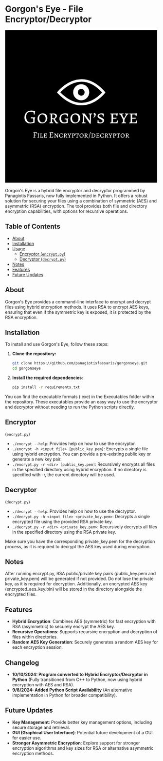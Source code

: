 # Gorgon's Eye - File Encryptor/Decryptor

![Gorgon's Eye Logo](logo.PNG)

Gorgon's Eye is a hybrid file encryptor and decryptor programmed by Panagiotis Fassaris, now fully implemented in Python. It offers a robust solution for securing your files using a combination of symmetric (AES) and asymmetric (RSA) encryption. The tool provides both file and directory encryption capabilities, with options for recursive operations.

## Table of Contents

- [About](#about)
- [Installation](#installation)
- [Usage](#usage)
  - [Encryptor (`encrypt.py`)](#Encryptor)
  - [Decryptor (`decrypt.py`)](#Decryptor)
- [Notes](#notes)
- [Features](#features)
- [Future Updates](#future-updates)

## About

Gorgon's Eye provides a command-line interface to encrypt and decrypt files using hybrid encryption methods. It uses RSA to encrypt AES keys, ensuring that even if the symmetric key is exposed, it is protected by the RSA encryption.

## Installation

To install and use Gorgon's Eye, follow these steps:

1. **Clone the repository:**

   ```bash
   git clone https://github.com/panagiotisfassaris/gorgonseye.git
   cd gorgonseye
   ```
   
2. **Install the required dependencies**:

   ```bash
   pip install -r requirements.txt
   ```
You can find the executable formats (.exe) in the Executables folder within the repository. These executables provide an easy way to use the encryptor and decryptor without needing to run the Python scripts directly.

## Encryptor

(`encrypt.py`)
- `./encrypt --help`: Provides help on how to use the encryptor.
- `./encrypt -h <input file> [public_key.pem]`: Encrypts a single file using hybrid encryption. You can provide a pre-existing public key or generate a new key pair.
- `./encrypt.py -r <dir> [public_key.pem]`: Recursively encrypts all files in the specified directory using hybrid encryption. If no directory is specified with -r, the current directory will be used.

## Decryptor

(`decrypt.py`)
- `./decrypt --help`: Provides help on how to use the decryptor.
- `./decrypt.py -h <input file> <private_key.pem>`: Decrypts a single encrypted file using the provided RSA private key.
- `./decrypt.py -r <dir> <private_key.pem>`: Recursively decrypts all files in the specified directory using the RSA private key.

Make sure you have the corresponding private_key.pem for the decryption process, as it is required to decrypt the AES key used during encryption.

## Notes

After running encrypt.py, RSA public/private key pairs (public_key.pem and private_key.pem) will be generated if not provided. Do not lose the private key, as it is required for decryption. Additionally, an encrypted AES key (encrypted_aes_key.bin) will be stored in the directory alongside the encrypted files.

## Features

- **Hybrid Encryption**: Combines AES (symmetric) for fast encryption with RSA (asymmetric) to securely encrypt the AES key.
- **Recursive Operations**: Supports recursive encryption and decryption of files within directories.
- **Random AES Key Generation**: Securely generates a random AES key for each encryption session.

## Changelog

- **10/10/2024: Program converted to Hybrid Encryptor/Decryptor in Python** (Fully transitioned from C++ to Python, now using hybrid encryption with AES and RSA).
- **9/8/2024: Added Python Script Availability** (An alternative implementation in Python for broader compatibility).

## Future Updates

- **Key Management**: Provide better key management options, including secure storage and retrieval.
- **GUI (Graphical User Interface)**: Potential future development of a GUI for easier use.
- **Stronger Asymmetric Encryption**: Explore support for stronger encryption algorithms and key sizes for RSA or alternative asymmetric encryption methods.
